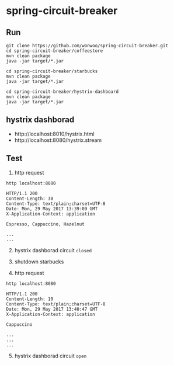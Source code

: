 # spring-circuit-breaker


## Run
```
git clone https://github.com/wonwoo/spring-circuit-breaker.git
cd spring-circuit-breaker/coffeestore
mvn clean package
java -jar target/*.jar

cd spring-circuit-breaker/starbucks
mvn clean package
java -jar target/*.jar

cd spring-circuit-breaker/hystrix-dashboard
mvn clean package
java -jar target/*.jar
```

## hystrix dashborad

 - http://localhost:8010/hystrix.html
 - http://localhost:8080/hystrix.stream


## Test

1. http request

```
http localhost:8080

HTTP/1.1 200
Content-Length: 30
Content-Type: text/plain;charset=UTF-8
Date: Mon, 29 May 2017 13:39:09 GMT
X-Application-Context: application

Espresso, Cappuccino, Hazelnut

...
...

```

2. hystrix dashborad circuit `closed`
3. shutdown starbucks

4. http request
```
http localhost:8080

HTTP/1.1 200
Content-Length: 10
Content-Type: text/plain;charset=UTF-8
Date: Mon, 29 May 2017 13:40:47 GMT
X-Application-Context: application

Cappuccino

... 
...
...
```
5. hystrix dashborad circuit `open`




